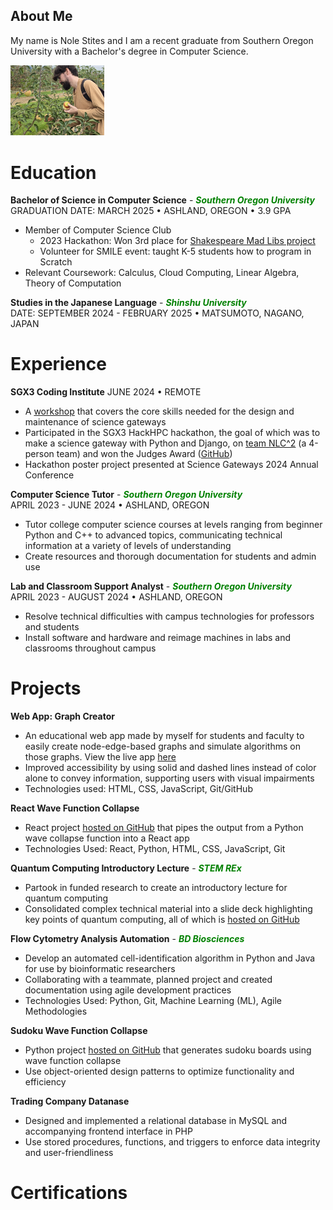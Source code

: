 <h2>About Me</h2>
<p>
  My name is Nole Stites and I am a recent graduate from 
  Southern Oregon University with a Bachelor's degree in Computer Science.
</p>
<img src="Nole_Holding_Apple.jpg" width="150px">

# Education
**Bachelor of Science in Computer Science** - <i style="color:green;font-weight:bold;">Southern Oregon University</i><br>
GRADUATION DATE: MARCH 2025 • ASHLAND, OREGON • 3.9 GPA
- Member of Computer Science Club
  - 2023 Hackathon: Won 3rd place for [Shakespeare Mad Libs project](https://github.com/NoleStites/souhackathon2023)
  - Volunteer for SMILE event: taught K-5 students how to program in Scratch
- Relevant Coursework: Calculus, Cloud Computing, Linear Algebra, Theory of Computation

**Studies in the Japanese Language** - <i style="color:green;font-weight:bold;">Shinshu University</i><br>
DATE: SEPTEMBER 2024 - FEBRUARY 2025 • MATSUMOTO, NAGANO, JAPAN

# Experience
**SGX3 Coding Institute**
JUNE 2024 • REMOTE
- A [workshop](https://sciencegateways.org/coding_institute) that covers the core skills needed for the design and maintenance of science gateways
- Participated in the SGX3 HackHPC hackathon, the goal of which was to make a science gateway with Python and Django, on [team NLC^2](https://hackhpc.github.io/sgx3admi24/teams.html#:~:text=Team%20Introduction-,NLC2,-%F0%9F%8F%86%20Best%20Team) (a 4-person team) and won the Judges Award ([GitHub](https://github.com/ChristianJohnsonL/SGX3-Hackathon-Project-2024))
- Hackathon poster project presented at Science Gateways 2024 Annual Conference

**Computer Science Tutor** - <i style="color:green;font-weight:bold;">Southern Oregon University</i><br>
APRIL 2023 - JUNE 2024 • ASHLAND, OREGON
- Tutor college computer science courses at levels ranging from beginner Python and C++ to advanced topics, communicating technical information at a variety of levels of understanding
- Create resources and thorough documentation for students and admin use

**Lab and Classroom Support Analyst** - <i style="color:green;font-weight:bold;">Southern Oregon University</i><br>
APRIL 2023 - AUGUST 2024 • ASHLAND, OREGON
- Resolve technical difficulties with campus technologies for professors and students
- Install software and hardware and reimage machines in labs and classrooms throughout campus

# Projects
**Web App: Graph Creator**
- An educational web app made by myself for students and faculty to easily create node-edge-based graphs and simulate algorithms on those graphs. View the live app [here](http://nolestites.com/GraphCreator)
- Improved accessibility by using solid and dashed lines instead of color alone to convey information, supporting users with visual impairments
- Technologies used: HTML, CSS, JavaScript, Git/GitHub

**React Wave Function Collapse**
- React project [hosted on GitHub](https://github.com/NoleStites/Sudoku_in_React.git) that pipes the output from a Python wave collapse function into a React app
- Technologies Used: React, Python, HTML, CSS, JavaScript, Git

**Quantum Computing Introductory Lecture** - <i style="color:green;font-weight:bold;">STEM REx</i><br>
- Partook in funded research to create an introductory lecture for quantum computing
- Consolidated complex technical material into a slide deck highlighting key points of quantum computing, all of which is [hosted on GitHub](https://github.com/NoleStites/STEM-REx.git)

**Flow Cytometry Analysis Automation** - <i style="color:green;font-weight:bold;">BD Biosciences</i><br>
- Develop an automated cell-identification algorithm in Python and Java for use by bioinformatic researchers
- Collaborating with a teammate, planned project and created documentation using agile development practices
- Technologies Used: Python, Git, Machine Learning (ML), Agile Methodologies

**Sudoku Wave Function Collapse**
- Python project [hosted on GitHub](https://github.com/NoleStites/Sudoku-Wave-Collapse-Function) that generates sudoku boards using wave function collapse
- Use object-oriented design patterns to optimize functionality and efficiency

**Trading Company Datanase**
- Designed and implemented a relational database in MySQL and accompanying frontend interface in PHP
- Use stored procedures, functions, and triggers to enforce data integrity and user-friendliness

# Certifications
